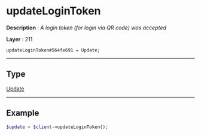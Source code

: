 # updateLoginToken

**Description** : *A login token (for login via QR code) was accepted*

**Layer** : 211

```tl
updateLoginToken#564fe691 = Update;
```

---

## Type

[Update](type/Update)

---

## Example

```php
$update = $client->updateLoginToken();
```